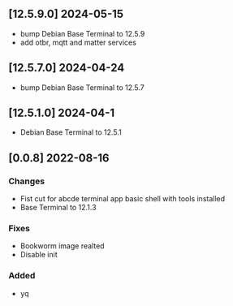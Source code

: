 ## [12.5.9.0] 2024-05-15
 - bump Debian Base Terminal to 12.5.9
 - add otbr, mqtt and matter services

## [12.5.7.0] 2024-04-24
 - bump Debian Base Terminal to 12.5.7

## [12.5.1.0] 2024-04-1
 - Debian Base Terminal to 12.5.1
## [0.0.8] 2022-08-16

### Changes
 - Fist cut for abcde terminal app basic shell with tools installed
 - Base Terminal to 12.1.3

### Fixes
 - Bookworm image realted
 - Disable init

### Added
 - yq
